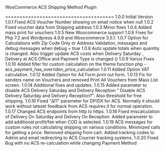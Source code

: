 WooCommerce ACS Shipping Method Plugin


======================================
1.0.0 Initial Version
1.0.1 Fixed ACS Voucher Number showing on email notice when null
1.0.2 Fixed voucher data from Shipping address
1.0.3 Minor fixes
1.0.4 Added mass print for vouchers
1.0.5 New Woocommerce support
1.0.6 Fixes for Php 7.2 and Wordpress 4.9.8 and Woocommerce 3.5.1.
1.0.7 Option for Calculations with Zip Code Only or Address Validation, messages and debug messages when debug = true
1.0.8 Auto update totals when quantity is changed. Also trigger update ACS costs when Delivery Saturday , Delivery at ACS Office and Payment Type is changed ()
1.0.9 Varius Fixes 
1.0.10 Added filter for custom calculation on the theme function php - acs_payment_has_overriden_price_calculation
1.0.11 Added Option VAT calculation.
1.0.12 Added Option for A4 Form print out form.
1.0.13 Fix for senders name on Vouchers and removed Print All Vouchers from Mass List screen.
1.0.14 Additional fixes and updates.
1.0.15 Added parameter to disable ACS Delivery Saturday and Delivery Reception " Disable ACS Delivery Saturday and Delivery Reception?". Also threshold for free shipping. 
1.0.16 Fixed "ΔΠ" parameter for DP/DX for ACS. Normally it should work without lateset feedback from ACS requires it for normal operation.
1.0.17 Changed ACS endpoints from http to https.
1.0.18 Fixed miscalculation of Delivery On Saturday and Delivery On Reception. Added parameter to add additional profit/fee when COD is selected. 
1.0.19 ACS messages for custom rules not calculating shipping on various conditions. Minimized calls for getting a price. Removed shipping from cart. Added tracking codes to Admin and email redirecting to ACS Courrier tracking systems.
1.0.20 Fixed Bug with no ACS re-calculation while changing Payment Method